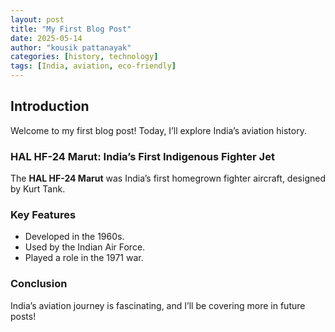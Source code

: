 ```yaml
---
layout: post
title: "My First Blog Post"
date: 2025-05-14
author: "kousik pattanayak"
categories: [history, technology]
tags: [India, aviation, eco-friendly]
---
```

## Introduction
Welcome to my first blog post! Today, I’ll explore India’s aviation history.

### HAL HF-24 Marut: India’s First Indigenous Fighter Jet
The **HAL HF-24 Marut** was India’s first homegrown fighter aircraft, designed by Kurt Tank.

### Key Features
- Developed in the 1960s.
- Used by the Indian Air Force.
- Played a role in the 1971 war.

### Conclusion
India’s aviation journey is fascinating, and I’ll be covering more in future posts!
